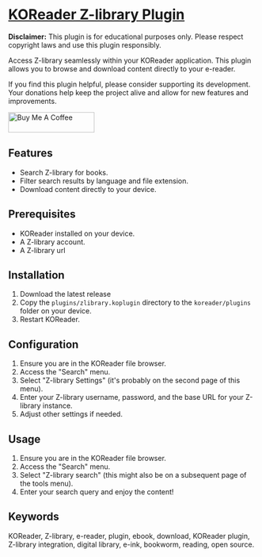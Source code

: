 # [KOReader Z-library Plugin](https://github.com/ZlibraryKO/zlibrary.koplugin)

**Disclaimer:** This plugin is for educational purposes only. Please respect copyright laws and use this plugin responsibly.

Access Z-library seamlessly within your KOReader application. This plugin allows you to browse and download content directly to your e-reader.

If you find this plugin helpful, please consider supporting its development. Your donations help keep the project alive and allow for new features and improvements.

<a href="https://buymeacoffee.com/zlibraryko" target="_blank"><img src="https://cdn.buymeacoffee.com/buttons/default-orange.png" alt="Buy Me A Coffee" height="41" width="174"></a>


## Features

*   Search Z-library for books.
*   Filter search results by language and file extension.
*   Download content directly to your device.

## Prerequisites

*   KOReader installed on your device.
*   A Z-library account.
*   A Z-library url

## Installation

1.  Download the latest release
2.  Copy the `plugins/zlibrary.koplugin` directory to the `koreader/plugins` folder on your device.
3.  Restart KOReader.

## Configuration

1.  Ensure you are in the KOReader file browser.
2.  Access the "Search" menu.
3.  Select "Z-library Settings" (it's probably on the second page of this menu).
4.  Enter your Z-library username, password, and the base URL for your Z-library instance.
5.  Adjust other settings if needed.

## Usage

1.  Ensure you are in the KOReader file browser.
2.  Access the "Search" menu.
3.  Select "Z-library search" (this might also be on a subsequent page of the tools menu).
4.  Enter your search query and enjoy the content!

## Keywords

KOReader, Z-library, e-reader, plugin, ebook, download, KOReader plugin, Z-library integration, digital library, e-ink, bookworm, reading, open source.
